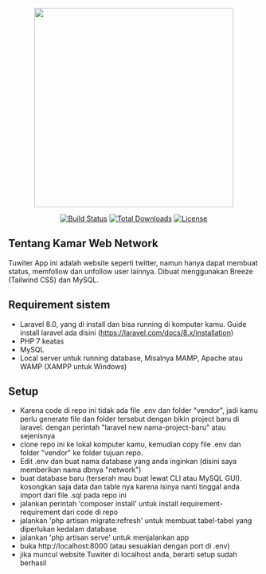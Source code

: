 <p align="center"><a href="https://laravel.com" target="_blank"><img src="https://raw.githubusercontent.com/laravel/art/master/logo-lockup/5%20SVG/2%20CMYK/1%20Full%20Color/laravel-logolockup-cmyk-red.svg" width="400"></a></p>

<p align="center">
<a href="https://travis-ci.org/laravel/framework"><img src="https://travis-ci.org/laravel/framework.svg" alt="Build Status"></a>
<a href="https://packagist.org/packages/laravel/framework"><img src="https://poser.pugx.org/laravel/framework/d/total.svg" alt="Total Downloads"></a>
<a href="https://packagist.org/packages/laravel/framework"><img src="https://poser.pugx.org/laravel/framework/license.svg" alt="License"></a>
</p>
 
## Tentang Kamar Web Network

Tuwiter App ini adalah website seperti twitter, namun hanya dapat membuat status, memfollow dan unfollow user lainnya.
Dibuat menggunakan Breeze (Tailwind CSS) dan MySQL.

## Requirement sistem

- Laravel 8.0, yang di install dan bisa running di komputer kamu. Guide install laravel ada disini (https://laravel.com/docs/8.x/installation)
- PHP 7 keatas
- MySQL
- Local server untuk running database, Misalnya MAMP, Apache atau WAMP (XAMPP untuk Windows)

## Setup

- Karena code di repo ini tidak ada file .env dan folder "vendor", jadi kamu perlu generate file dan folder tersebut dengan bikin project baru di laravel. dengan perintah "laravel new nama-project-baru" atau sejenisnya
- clone repo ini ke lokal komputer kamu, kemudian copy file .env dan folder "vendor" ke folder tujuan repo.
- Edit .env dan buat nama database yang anda inginkan (disini saya memberikan nama dbnya "network")
- buat database baru (terserah mau buat lewat CLI atau MySQL GUI). kosongkan saja data dan table nya karena isinya nanti tinggal anda import dari file .sql pada repo ini
- jalankan perintah 'composer install' untuk install requirement-requirement dari code di repo
- jalankan 'php artisan migrate:refresh' untuk membuat tabel-tabel yang diperlukan kedalam database
- jalankan 'php artisan serve' untuk menjalankan app
- buka http://localhost:8000 (atau sesuakian dengan port di .env)
- jika muncul website Tuwiter di localhost anda, berarti setup sudah berhasil

